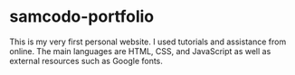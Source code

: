 # samcodo-portfolio

This is my very first personal website. I used tutorials and assistance from online. The main languages are HTML, CSS,
and JavaScript as well as external resources such as Google fonts.
